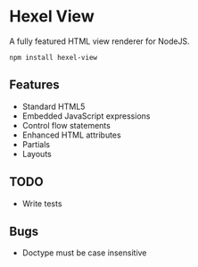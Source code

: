 # Hexel View

A fully featured HTML view renderer for NodeJS.

```
npm install hexel-view
```

## Features

- Standard HTML5
- Embedded JavaScript expressions
- Control flow statements
- Enhanced HTML attributes
- Partials
- Layouts

## TODO

- Write tests

## Bugs

- Doctype must be case insensitive